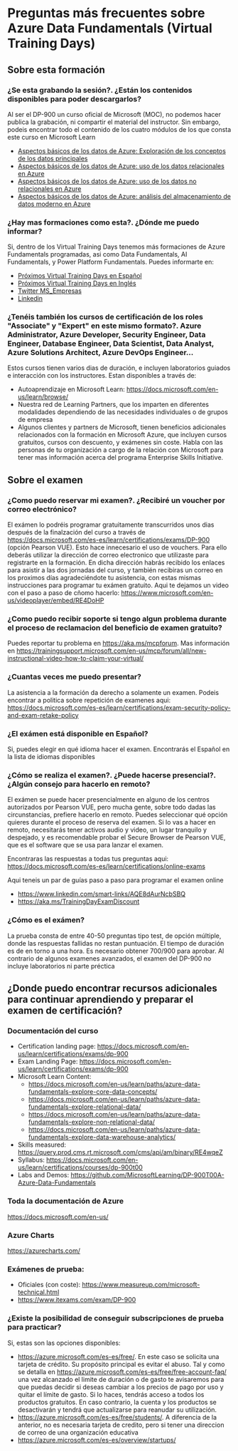 # Preguntas más frecuentes sobre Azure Data Fundamentals (Virtual Training Days)

## Sobre esta formación

### ¿Se esta grabando la sesión?. ¿Están los contenidos disponibles para poder descargarlos?

Al ser el DP-900 un curso oficial de Microsoft (MOC), no podemos hacer publica la grabación, ni compartir el material del instructor. Sin embargo, podeis encontrar todo el contenido de los cuatro módulos de los que consta este curso en Microsoft Learn

- [Aspectos básicos de los datos de Azure: Exploración de los conceptos de los datos principales](https://docs.microsoft.com/es-es/learn/paths/azure-data-fundamentals-explore-core-data-concepts/)
- [Aspectos básicos de los datos de Azure: uso de los datos relacionales en Azure](https://docs.microsoft.com/es-es/learn/paths/azure-data-fundamentals-explore-relational-data/)
- [Aspectos básicos de los datos de Azure: uso de los datos no relacionales en Azure](https://docs.microsoft.com/es-es/learn/paths/azure-data-fundamentals-explore-non-relational-data/)
- [Aspectos básicos de los datos de Azure: análisis del almacenamiento de datos moderno en Azure](https://docs.microsoft.com/es-es/learn/paths/azure-data-fundamentals-explore-data-warehouse-analytics/)

### ¿Hay mas formaciones como esta?. ¿Dónde me puedo informar?

Si, dentro de los Virtual Training Days tenemos más formaciones de Azure Fundamentals programadas, asi como Data Fundamentals, AI Fundamentals, y Power Platform Fundamentals. Puedes informarte en:

- [Próximos Virtual Training Days en Español](https://www.microsoft.com/es-es/training-days#primaryR3)
- [Próximos Virtual Training Days en Inglés](https://www.microsoft.com/en-ie/training-days?activetab=0:primaryr4)
- [Twitter MS_Empresas](www.twitter.com/MS_Empresas)
- [Linkedin](https://www.linkedin.com/company/microsoft/)

### ¿Tenéis también los cursos de certificación de los roles "Associate" y "Expert" en este mismo formato?. Azure Administrator, Azure Developer, Security Engineer, Data Engineer, Database Engineer, Data Scientist, Data Analyst, Azure Solutions Architect, Azure DevOps Engineer...

Estos cursos tienen varios dias de duración, e incluyen laboratorios guiados e interacción con los instructores. Estan disponibles a través de:

- Autoaprendizaje en Microsoft Learn: https://docs.microsoft.com/en-us/learn/browse/
- Nuestra red de Learning Partners, que los imparten en diferentes modalidades dependiendo de las necesidades individuales o de grupos de empresa
- Algunos clientes y partners de Microsoft, tienen beneficios adicionales relacionados con la formación en Microsoft Azure, que incluyen cursos gratuitos, cursos con descuento, y exámenes sin coste. Habla con las personas de tu organización a cargo de la relación con Microsoft para tener mas información acerca del programa Enterprise Skills Initiative.

## Sobre el examen

### ¿Como puedo reservar mi examen?. ¿Recibiré un voucher por correo electrónico?

El exámen lo podréis programar gratuitamente transcurridos unos dias después de la finalzación del curso a través de https://docs.microsoft.com/es-es/learn/certifications/exams/DP-900 (opción Pearson VUE). Esto hace innecesario el uso de vouchers. Para ello deberás utilizar la dirección de correo electronico que utilizaste para registrarte en la formación. En dicha dirección habrás recibido los enlaces para asistir a las dos jornadas del curso, y también recibiras un correo en los proximos días agradeciéndote tu asistencia, con estas mismas instrucciones para programar tu exámen gratuito. Aqui te dejamos un video con el paso a paso de cñomo hacerlo: https://www.microsoft.com/en-us/videoplayer/embed/RE4DoHP 

### ¿Como puedo recibir soporte si tengo algun problema durante el proceso de reclamacion del beneficio de examen gratuito?

Puedes reportar tu problema en https://aka.ms/mcpforum. Mas información en https://trainingsupport.microsoft.com/en-us/mcp/forum/all/new-instructional-video-how-to-claim-your-virtual/

### ¿Cuantas veces me puedo presentar?

La asistencia a la formación da derecho a solamente un examen. Podeis encontrar a politica sobre repetición de examenes aqui: https://docs.microsoft.com/es-es/learn/certifications/exam-security-policy-and-exam-retake-policy

### ¿El exámen está disponible en Español?

Si, puedes elegir en qué idioma hacer el examen. Encontrarás el Español en la lista de idiomas disponibles

### ¿Cómo se realiza el examen?. ¿Puede hacerse presencial?. ¿Algún consejo para hacerlo en remoto?

El exámen se puede hacer presencialmente en alguno de los centros autorizados por Pearson VUE, pero mucha gente, sobre todo dadas las circunstancias, prefiere hacerlo en remoto. Puedes seleccionar qué opción quieres durante el proceso de reserva del examen. Si lo vas a hacer en remoto, necesitarás tener activos audio y video, un lugar tranquilo y despejado, y es recomendable probar el Secure Browser de Pearson VUE, que es el software que se usa para lanzar el examen. 

Encontraras las respuestas a todas tus preguntas aqui: https://docs.microsoft.com/es-es/learn/certifications/online-exams 

Aqui teneis un par de guías paso a paso para programar el examen online

- https://www.linkedin.com/smart-links/AQE8dAurNcbSBQ
- https://aka.ms/TrainingDayExamDiscount 

### ¿Cómo es el exámen?

La prueba consta de entre 40-50 preguntas tipo test, de opción múltiple, donde las respuestas fallidas no restan puntuación. El tiempo de duración es de en torno a una hora. Es necesario obtener 700/900 para aprobar. Al contrario de algunos examenes avanzados, el examen del DP-900 no incluye laboratorios ni parte préctica

## ¿Donde puedo encontrar recursos adicionales para continuar aprendiendo y preparar el examen de certificación?

### Documentación del curso

- Certification landing page: https://docs.microsoft.com/en-us/learn/certifications/exams/dp-900
- Exam Landing Page: https://docs.microsoft.com/en-us/learn/certifications/exams/dp-900 
- Microsoft Learn Content:
    - https://docs.microsoft.com/en-us/learn/paths/azure-data-fundamentals-explore-core-data-concepts/
    - https://docs.microsoft.com/en-us/learn/paths/azure-data-fundamentals-explore-relational-data/
    - https://docs.microsoft.com/en-us/learn/paths/azure-data-fundamentals-explore-non-relational-data/
    - https://docs.microsoft.com/en-us/learn/paths/azure-data-fundamentals-explore-data-warehouse-analytics/
- Skills measured: https://query.prod.cms.rt.microsoft.com/cms/api/am/binary/RE4wqeZ
- Syllabus: https://docs.microsoft.com/en-us/learn/certifications/courses/dp-900t00
- Labs and Demos: https://github.com/MicrosoftLearning/DP-900T00A-Azure-Data-Fundamentals

### Toda la documentación de Azure

https://docs.microsoft.com/en-us/

### Azure Charts

https://azurecharts.com/

### Exámenes de prueba:

- Oficiales (con coste): https://www.measureup.com/microsoft-technical.html
- https://www.itexams.com/exam/DP-900

### ¿Existe la posibilidad de conseguir subscripciones de prueba para practicar?

Si, estas son las opciones disponibles:

- https://azure.microsoft.com/es-es/free/. En este caso se solicita una tarjeta de crédito. Su propósito principal es evitar el abuso. Tal y como se detalla en https://azure.microsoft.com/es-es/free/free-account-faq/ una vez alcanzado el limite de duración o de gasto te avisaremos para que puedas decidir si deseas cambiar a los precios de pago por uso y quitar el límite de gasto. Si lo haces, tendrás acceso a todos los productos gratuitos. En caso contrario, la cuenta y los productos se desactivarán y tendrá que actualizarse para reanudar su utilización.
- https://azure.microsoft.com/es-es/free/students/. A diferencia de la anterior, no es necesaria tarjeta de credito, pero si tener una direccion de correo de una organización educativa
- https://azure.microsoft.com/es-es/overview/startups/
